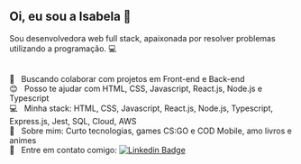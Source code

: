 ## Oi, eu sou a Isabela 👋
Sou desenvolvedora web full stack, apaixonada por resolver problemas utilizando a programação. :computer:
 
 <br/> :purple_heart: &nbsp; Buscando colaborar com projetos em Front-end e Back-end
 <br/> :blush: &nbsp; Posso te ajudar com HTML, CSS, Javascript, React.js, Node.js e Typescript
 <br/> :computer: &nbsp; Minha stack: HTML, CSS, Javascript, React.js, Node.js, Typescript, Express.js, Jest, SQL, Cloud, AWS
 <br/> 💬  &nbsp; Sobre mim: Curto tecnologias, games CS:GO e COD Mobile, amo livros e animes
 <br/> :email: &nbsp; Entre em contato comigo: [![Linkedin Badge](https://img.shields.io/badge/-linkedin-blue?style=flat-square&logo=Linkedin&logoColor=white&link=https://www.linkedin.com/in/isabela-rocha-silveira-4875611a3/)](https://www.linkedin.com/in/isabela-rocha-silveira-4875611a3/) 
